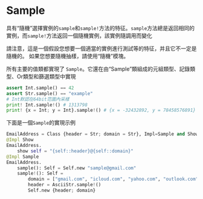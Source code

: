 # Sample

具有“隨機”選擇實例的`sample`和`sample!`方法的特征。`sample`方法總是返回相同的實例，而`sample!`方法返回一個隨機實例，該實例隨調用而變化

請注意，這是一個假設您想要一個適當的實例進行測試等的特征，并且它不一定是隨機的。 如果您想要隨機抽樣，請使用“隨機”模塊。

所有主要的值類都實現了 `Sample`。它還在由“Sample”類組成的元組類型、記錄類型、Or類型和篩選類型中實現

```python
assert Int.sample() == 42
assert Str.sample() == "example"
# Int默認在64bit范圍內采樣
print! Int.sample!() # 1313798
print! {x = Int; y = Int}.sample!() # {x = -32432892, y = 78458576891}
```

下面是一個`Sample`的實現示例

```python
EmailAddress = Class {header = Str; domain = Str}, Impl=Sample and Show
@Impl Show
EmailAddress.
    show self = "{self::header}@{self::domain}"
@Impl Sample
EmailAddress.
    sample(): Self = Self.new "sample@gmail.com"
    sample!(): Self =
        domain = ["gmail.com", "icloud.com", "yahoo.com", "outlook.com", ...].sample!()
        header = AsciiStr.sample!()
        Self.new {header; domain}
```
